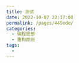 ```yaml
---
title: 测试
date: 2022-10-07 22:17:08
permalink: /pages/449ede/
categories:
  - 编程思想
  - 重构原则
tags:
  - 
---
```

